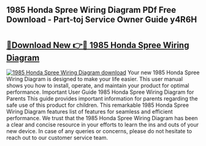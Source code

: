 ## 1985 Honda Spree Wiring Diagram PDf Free Download - Part-toj Service Owner Guide y4R6H

# <h2><a href="http://dfh68f.blite.top/?on=1985+Honda+Spree+Wiring+Diagram">🔗Download New 👉🔴 1985 Honda Spree Wiring Diagram</a></h2>

[![1985 Honda Spree Wiring Diagram download](https://i.imgur.com/lujVjoI.png)](http://dfh68f.blite.top/?on=1985+Honda+Spree+Wiring+Diagram)
Your new 1985 Honda Spree Wiring Diagram is designed to make your life easier. This user manual shows you how to install, operate, and maintain your product for optimal performance. Important User Guide 1985 Honda Spree Wiring Diagram for Parents This guide provides important information for parents regarding the safe use of this product for children. This remarkable 1985 Honda Spree Wiring Diagram features list of features for seamless and efficient performance. We trust that the 1985 Honda Spree Wiring Diagram has been a clear and concise resource in your efforts to learn the ins and outs of your new device. In case of any queries or concerns, please do not hesitate to reach out to our customer service team.
